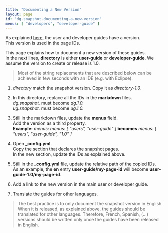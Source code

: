 ```yaml
---
title: "Documenting a New Version"
layout: page
id: "dg.snapshot.documenting-a-new-version"
menus: [ "developers", "developer-guide" ]
---
```


As explained [here](web-site-organization.html), the user and developer guides have a version.  
This version is used in the page IDs.

This page explains how to document a new version of these guides.  
In the next lines, **directory** is either **user-guide** or **developer-guide**. We assume
the version to create or release is 1.0.

> Most of the string replacements that are described below can be
> achieved in few seconds with an IDE (e.g. with Eclipse).

1. *directory* match the snapshot version. Copy it as *directory-1.0*.

2. In this directory, replace all the IDs in the **markdown** files.  
*dg.snapshot.* must become *dg.1.0.*  
*ug.snapshot.* must become *ug.1.0.*

3. Still in the markdown files, update the **menus** field.  
Add the version as a third property.  
**Example:** *menus: menus: [ "users", "user-guide" ]* **becomes** *menus: [ "users", "user-guide", "1.0" ]*

4. Open **_config.yml**.  
Copy the section that declares the snapshot pages.  
In the new section, update the IDs as explained above.

5. Still in the **_config.yml** file, update the relative path of the copied IDs.  
As an example, the **en** entry **user-guide/my-page-id** will become **user-guide-1.0/my-page-id**.

6. Add a link to the new version in the main user or developer guide.

7. Translate the guides for other languages.

> The best practice is to only document the snapshot version in English.  
> When it is released, as explained above, the guides should be translated
> for other languages. Therefore, French, Spanish, (...) versions should be written
> only once the guides have been released in English.
